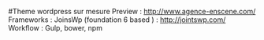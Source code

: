 #Theme wordpress sur mesure
Preview : http://www.agence-enscene.com/
Frameworks : JoinsWp (foundation 6 based ) : http://jointswp.com/
Workflow : Gulp, bower, npm


